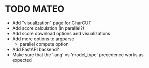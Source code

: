 # TODO MATEO

- Add "visualization" page for CharCUT
- Add score calculation (in parallel?)
- Add score download options and visualizations
- Add more options to argparse
  - parallel compute option
- Add FastAPI backend?
- Make sure that the 'lang' vs 'model_type' precedence works as expected
